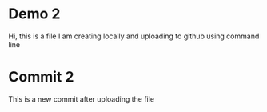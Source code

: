 # Demo 2
Hi, this is a file I am creating locally and uploading to github using command line

# Commit 2
This is a new commit after uploading the file